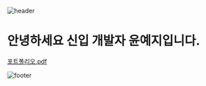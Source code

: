 ![header](https://capsule-render.vercel.app/api?type=waving&&color=gradient&height=300&section=header&text=윤예지%20입니다&fontSize=90)

# 안녕하세요 신입 개발자 윤예지입니다. 
[포트폴리오.pdf](https://github.com/Yeji-Yoon/Yeji-Yoon/files/14396998/default.pdf)

  
![footer](https://capsule-render.vercel.app/api?type=waving&&color=gradient&height=180&section=footer&text=끝%20입니다&fontSize=50)
